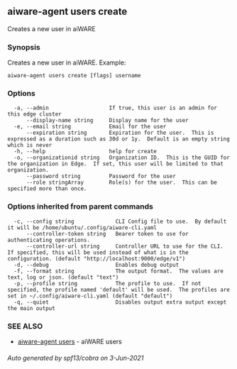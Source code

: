 ## aiware-agent users create

Creates a new user in aiWARE

### Synopsis

Creates a new user in aiWARE.
Example:
		

```
aiware-agent users create [flags] username
```

### Options

```
  -a, --admin                   If true, this user is an admin for this edge cluster
      --display-name string     Display name for the user
  -e, --email string            Email for the user
      --expiration string       Expiration for the user.  This is expressed as a duration such as 30d or 1y.  Default is an empty string which is never
  -h, --help                    help for create
  -o, --organizationid string   Organization ID.  This is the GUID for the organization in Edge.  If set, this user will be limited to that organization.
      --password string         Password for the user
      --role stringArray        Role(s) for the user.  This can be specified more than once.
```

### Options inherited from parent commands

```
  -c, --config string             CLI Config file to use.  By default it will be /home/ubuntu/.config/aiware-cli.yaml
      --controller-token string   Bearer token to use for authenticating operations.
      --controller-url string     Controller URL to use for the CLI.  If specified, this will be used instead of what is in the configuration. (default "http://localhost:9000/edge/v1")
  -d, --debug                     Enables debug output
  -f, --format string             The output format.  The values are text, log or json. (default "text")
  -p, --profile string            The profile to use.  If not specified, the profile named 'default' will be used.  The profiles are set in ~/.config/aiware-cli.yaml (default "default")
  -q, --quiet                     Disables output extra output except the main output
```

### SEE ALSO

* [aiware-agent users](/cli/aiware-agent_users.md)	 - aiWARE users

###### Auto generated by spf13/cobra on 3-Jun-2021
